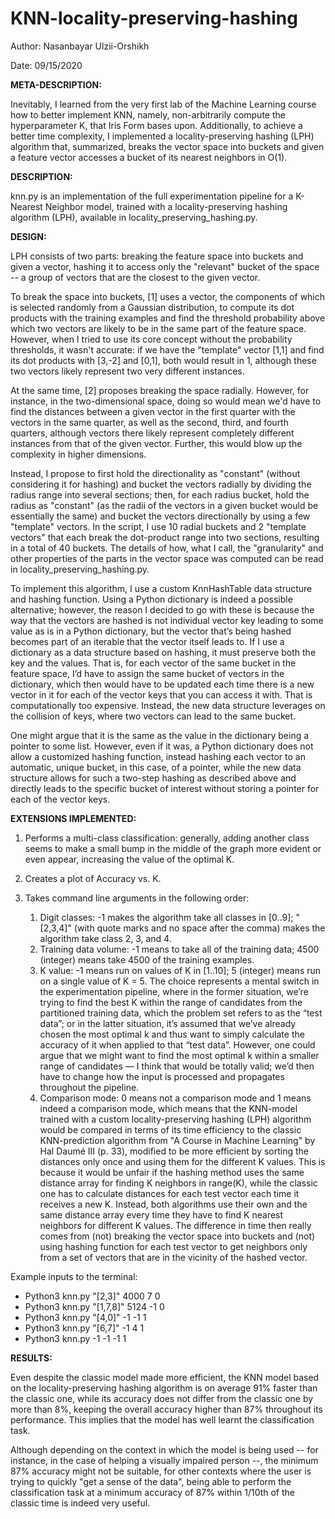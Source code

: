 # KNN-locality-preserving-hashing

Author: Nasanbayar Ulzii-Orshikh

Date: 09/15/2020

**META-DESCRIPTION:**

Inevitably, I learned from the very first lab of the Machine Learning course how to better implement KNN, namely,
non-arbitrarily compute the hyperparameter K, that Iris Form bases upon. Additionally, to achieve a better time complexity, I
implemented a locality-preserving hashing (LPH) algorithm that, summarized, breaks the vector space into buckets and given a feature
vector accesses a bucket of its nearest neighbors in O(1).

**DESCRIPTION:**

knn.py is an implementation of the full experimentation pipeline for a K-Nearest Neighbor model,
trained with a locality-preserving hashing algorithm (LPH), available in locality_preserving_hashing.py.

**DESIGN:**

LPH consists of two parts: breaking the feature space into buckets and given
a vector, hashing it to access only the "relevant" bucket of the space -- a group of vectors that are the closest
to the given vector.

To break the space into buckets, [1] uses a vector, the components of which is selected randomly from a Gaussian
distribution, to compute its dot products with the training examples and find the threshold probability above which two
vectors are likely to be in the same part of the feature space. However, when I tried to use its core concept without
the probability thresholds, it wasn't accurate: if we have the "template" vector [1,1] and find its dot products with
[3,-2] and [0,1], both would result in 1, although these two vectors likely represent two very different instances.

At the same time, [2] proposes breaking the space radially. However, for instance, in the two-dimensional space, doing so
would mean we'd have to find the distances between a given vector in the first quarter with the vectors in the same quarter,
as well as the second, third, and fourth quarters, although vectors there likely represent completely different instances
from that of the given vector. Further, this would blow up the complexity in higher dimensions.

Instead, I propose to first hold the directionality as "constant" (without considering it for hashing) and bucket the
vectors radially by dividing the radius range into several sections; then, for each radius bucket, hold the radius as "constant" (as the radii of the vectors in a given
bucket would be essentially the same) and bucket the vectors directionally by using a few "template" vectors. In the script,
I use 10 radial buckets and 2 "template vectors" that each break the dot-product range into two sections, resulting in a
total of 40 buckets. The details of how, what I call, the "granularity" and other properties of the parts in the vector
space was computed can be read in locality_preserving_hashing.py.

To implement this algorithm, I use a custom KnnHashTable data structure and hashing function. Using a Python dictionary is indeed a possible alternative; however, the reason I decided to
go with these is because the way that the vectors are hashed is not individual vector key leading to some value as is in a Python dictionary,
but the vector that’s being hashed becomes part of an iterable that the vector itself leads to. If I use a dictionary as a data structure based on hashing,
it must preserve both the key and the values. That is, for each vector of the same bucket in the feature space,
I’d have to assign the same bucket of vectors in the dictionary, which then would have to be updated each
time there is a new vector in it for each of the vector keys that you can access it with. That is computationally
too expensive. Instead, the new data structure leverages on the collision of keys, where two vectors can lead to the same bucket.

One might argue that it is the same as the value in the dictionary being a pointer to some list. However, even if it was,
a Python dictionary does not allow a customized hashing function, instead hashing each vector to an automatic, unique bucket, in this case, of a pointer, while the new
data structure allows for such a two-step hashing as described above and directly leads to the specific bucket of interest
without storing a pointer for each of the vector keys.

**EXTENSIONS IMPLEMENTED:**

1. Performs a multi-class classification: generally, adding another class seems to make a small bump in the middle of the graph
more evident or even appear, increasing the value of the optimal K.
2. Creates a plot of Accuracy vs. K.
3. Takes command line arguments in the following order:

    1. Digit classes: -1 makes the algorithm take all classes in [0..9]; "[2,3,4]" (with quote marks and
    no space after the comma) makes the algorithm take class 2, 3, and 4.
    2. Training data volume: -1 means to take all of the training data; 4500 (integer) means take 4500 of the training
    examples.
    3. K value: -1 means run on values of K in [1..10]; 5 (integer) means run on a single value of K = 5.
    The choice represents a mental switch in the experimentation pipeline, where in the former situation,
    we’re trying to find the best K within the range of candidates from the partitioned training data,
    which the problem set refers to as the “test data”; or in the latter situation, it’s assumed that we’ve already
    chosen the most optimal k and thus want to simply calculate the accuracy of it when applied to that “test data”.
    However, one could argue that we might want to find the most optimal k within a smaller range of candidates —
    I think that would be totally valid; we’d then have to change how the input is processed and propagates throughout
    the pipeline.
    4. Comparison mode: 0 means not a comparison mode and 1 means indeed a comparison mode, which means that
    the KNN-model trained with a custom locality-preserving hashing (LPH) algorithm would be compared  in terms of its time efficiency to the classic
    KNN-prediction algorithm from "A Course in Machine Learning" by Hal Daumé III (p. 33), modified to be
    more efficient by sorting the distances only once and using them for the different K values. This is because
    it would be unfair if the hashing method uses the same distance array for finding K neighbors in range(K),
    while the classic one has to calculate distances for each test vector each time it receives a new K.
    Instead, both algorithms use their own and the same distance array every time they have to find K nearest neighbors
    for different K values. The difference in time then really comes from (not) breaking the vector space into buckets and (not) using hashing
    function for each test vector to get neighbors only from a set of vectors that are in the vicinity of the hashed vector.

Example inputs to the terminal:

- Python3 knn.py "[2,3]" 4000 7 0
- Python3 knn.py "[1,7,8]" 5124 -1 0
- Python3 knn.py "[4,0]" -1 -1 1
- Python3 knn.py "[6,7]" -1 4 1
- Python3 knn.py -1 -1 -1 1

**RESULTS:**

Even despite the classic model made more efficient, the KNN model based on the locality-preserving hashing algorithm
is on average 91% faster than the classic one, while its
accuracy does not differ from the classic one by more than 8%, keeping the overall accuracy higher than 87%
throughout its performance. This implies that the model has well learnt the classification task.

Although depending on the context in which the model is being used -- for instance, in the case of helping a visually
impaired person --, the minimum 87% accuracy might not be suitable, for other contexts where the user is trying to quickly "get a sense
of the data", being able to perform the classification task at a minimum accuracy of 87% within 1/10th
of the classic time is indeed very useful.